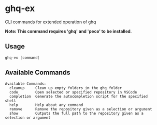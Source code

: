 # ghq-ex

CLI commands for extended operation of ghq

**Note: This command requires 'ghq' and 'peco' to be installed.**

## Usage

```
ghq-ex [command]
```

## Available Commands

```
Available Commands:
  cleanup     Clean up empty folders in the ghq folder
  code        Open selected or specified repository in VSCode
  completion  Generate the autocompletion script for the specified shell
  help        Help about any command
  remove      Remove the repository given as a selection or argument
  show        Outputs the full path to the repository given as a selection or argument
```
